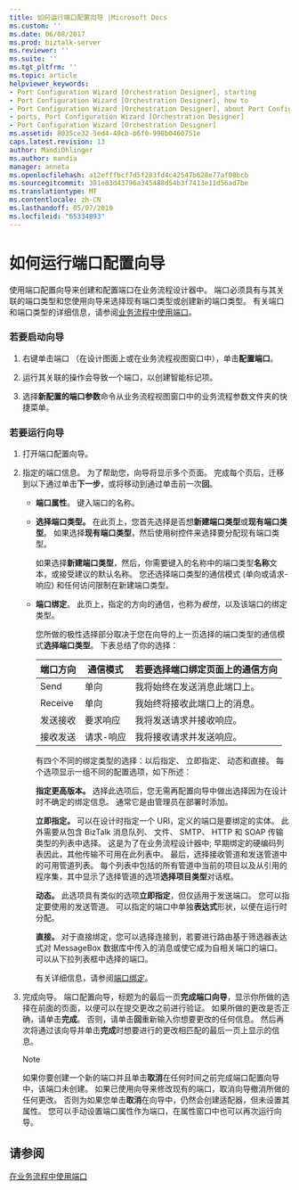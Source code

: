 ```yaml
---
title: 如何运行端口配置向导 |Microsoft Docs
ms.custom: ''
ms.date: 06/08/2017
ms.prod: biztalk-server
ms.reviewer: ''
ms.suite: ''
ms.tgt_pltfrm: ''
ms.topic: article
helpviewer_keywords:
- Port Configuration Wizard [Orchestration Designer], starting
- Port Configuration Wizard [Orchestration Designer], how to
- Port Configuration Wizard [Orchestration Designer], about Port Configuration Wizard
- ports, Port Configuration Wizard [Orchestration Designer]
- Port Configuration Wizard [Orchestration Designer]
ms.assetid: 8035ce32-5ed4-49cb-b6f0-998b0460751e
caps.latest.revision: 13
author: MandiOhlinger
ms.author: mandia
manager: anneta
ms.openlocfilehash: a12efffbcf7d5f283fd4c42547b628e77af08bcb
ms.sourcegitcommit: 381e83d43796a345488d54b3f7413e11d56ad7be
ms.translationtype: MT
ms.contentlocale: zh-CN
ms.lasthandoff: 05/07/2019
ms.locfileid: "65334893"
---
```

# <a name="how-to-run-the-port-configuration-wizard"></a>如何运行端口配置向导
使用端口配置向导来创建和配置端口在业务流程设计器中。 端口必须具有与其关联的端口类型和您使用向导来选择现有端口类型或创建新的端口类型。 有关端口和端口类型的详细信息，请参阅[业务流程中使用端口](../core/using-ports-in-orchestrations.md)。  
  
### <a name="to-start-the-wizard"></a>若要启动向导  
  
1.  右键单击端口 （在设计图面上或在业务流程视图窗口中），单击**配置端口**。  
  
2.  运行其关联的操作会导致一个端口，以创建智能标记项。  
  
3.  选择**新配置的端口参数**命令从业务流程视图窗口中的业务流程参数文件夹的快捷菜单。  
  
### <a name="to-run-the-wizard"></a>若要运行向导  
  
1.  打开端口配置向导。  
  
2.  指定的端口信息。 为了帮助您，向导将显示多个页面。 完成每个页后，迁移到以下通过单击**下一步**，或将移动到通过单击前一次**回**。  
  
    -   **端口属性**。 键入端口的名称。  
  
    -   **选择端口类型。** 在此页上，您首先选择是否想**新建端口类型**或**现有端口类型**。 如果选择**现有端口类型**，然后使用树控件来选择要分配现有端口类型。  
  
         如果选择**新建端口类型**，然后，你需要键入的名称中的端口类型**名称**文本，或接受建议的默认名称。 您还选择端口类型的通信模式 (单向或请求-响应) 和任何访问限制在新建端口类型。  
  
    -   **端口绑定**。 此页上，指定的方向的通信，也称为*极性*，以及该端口的绑定类型。  
  
         您所做的极性选择部分取决于您在向导的上一页选择的端口类型的通信模式**选择端口类型**。 下表总结了你的选择：  
  
        |端口方向|通信模式|若要选择端口绑定页面上的通信方向|  
        |--------------------|---------------------------|---------------------------------------------------------------|  
        |Send|单向|我将始终在发送消息此端口上。|  
        |Receive|单向|我始终将接收此端口上的消息。|  
        |发送接收|要求响应|我将发送请求并接收响应。|  
        |接收发送|请求-响应|我将接收请求并发送响应。|  
  
         有四个不同的绑定类型的选择：以后指定、 立即指定、 动态和直接。 每个选项显示一组不同的配置选项，如下所述：  
  
         **指定更高版本。** 选择此选项后，您无需再配置向导中做出选择因为在设计时不确定的绑定信息。 通常它是由管理员在部署时添加。  
  
         **立即指定。** 可以在设计时指定一个 URI，定义的端口是要绑定的实体。 此外需要从包含 BizTalk 消息队列、 文件、 SMTP、 HTTP 和 SOAP 传输类型的列表中选择。 这是为了在业务流程设计器中; 早期绑定的硬编码列表因此，其他传输不可用在此列表中。 最后，选择接收管道和发送管道中的可用管道列表。 每个列表中包括的所有管道中当前的项目以及从引用的程序集，其中显示了选择管道的选项**选择项目类型**对话框。  
  
         **动态。** 此选项具有类似的选项**立即指定**，但仅适用于发送端口。 您可以指定要使用的发送管道。 可以指定的端口中单独**表达式**形状，以便在运行时分配。  
  
         **直接。** 对于直接绑定，您可以选择连接到，若要进行路由基于筛选器表达式对 MessageBox 数据库中传入的消息或使它成为自相关端口的端口。 可以从下拉列表框中选择的端口。  
  
         有关详细信息，请参阅[端口绑定](../core/port-bindings.md)。  
  
3.  完成向导。 端口配置向导，标题为的最后一页**完成端口向导**，显示你所做的选择在前面的页面，以便可以在提交更改之前进行验证。 如果所做的更改是否正确，请单击**完成**。 否则，请单击**回**重新输入你想要更改的任何信息。 然后再次将通过该向导并单击**完成**时想要进行的更改相匹配的最后一页上显示的信息。  
  
    > [!NOTE]
    >  如果你要创建一个新的端口并且单击**取消**在任何时间之前完成端口配置向导中，该端口未创建。 如果已使用向导来修改现有的端口，取消向导撤消所做的任何更改。 否则为如果您单击**取消**在向导中，仍然会创建适配器，但未设置其属性。 您可以手动设置端口属性作为端口，在属性窗口中也可以再次运行向导。  
  
## <a name="see-also"></a>请参阅  
 [在业务流程中使用端口](../core/using-ports-in-orchestrations.md)
